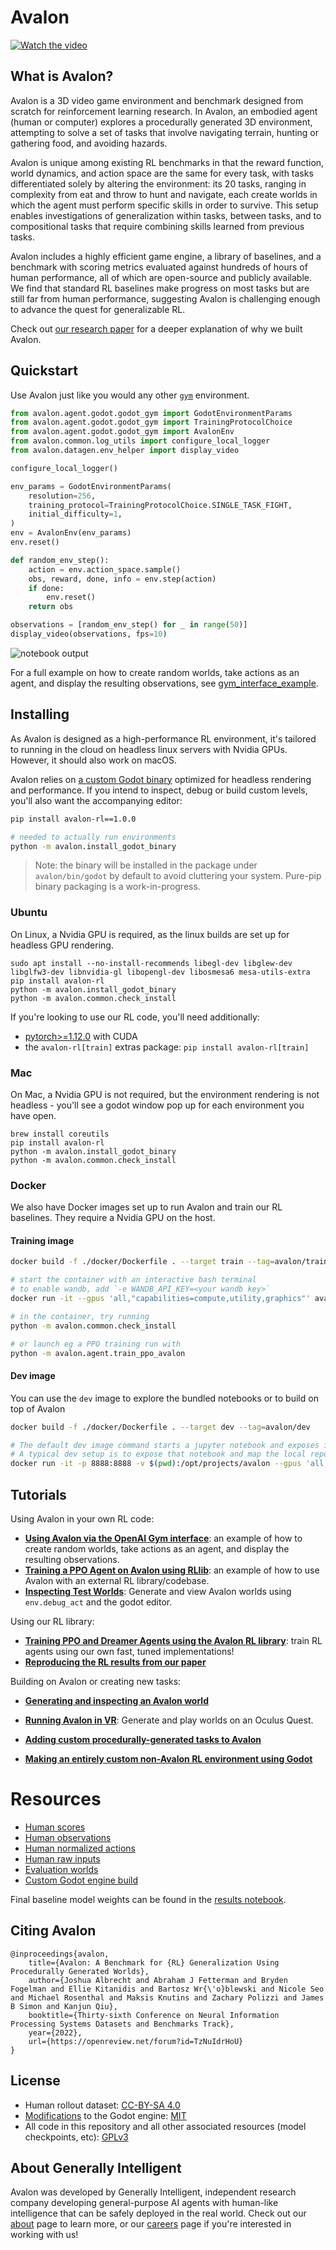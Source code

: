 
# Avalon


[![Watch the video](https://i3.ytimg.com/vi/4M-J11yMpD8/maxresdefault.jpg)](https://www.youtube.com/watch?v=4M-J11yMpD8)

## What is Avalon?

Avalon is a 3D video game environment and benchmark designed from scratch for reinforcement learning research. In Avalon, an embodied agent (human or computer) explores a procedurally generated 3D environment, attempting to solve a set of tasks that involve navigating terrain, hunting or gathering food, and avoiding hazards.

Avalon is unique among existing RL benchmarks in that the reward function, world dynamics, and action space are the same for every task, with tasks differentiated solely by altering the environment: its 20 tasks, ranging in complexity from eat and throw to hunt and navigate, each create worlds in which the agent must perform specific skills in order to survive. This setup enables investigations of generalization within tasks, between tasks, and to compositional tasks that require combining skills learned from previous tasks.

Avalon includes a highly efficient game engine, a library of baselines, and a benchmark with scoring metrics evaluated against hundreds of hours of human performance, all of which are open-source and publicly available. We find that standard RL baselines make progress on most tasks but are still far from human performance, suggesting Avalon is challenging enough to advance the quest for generalizable RL.

Check out [our research paper](https://arxiv.org/abs/2210.13417) for a deeper explanation of why we built Avalon.

## Quickstart

Use Avalon just like you would any other [`gym`](https://github.com/openai/gym) environment.

```python
from avalon.agent.godot.godot_gym import GodotEnvironmentParams
from avalon.agent.godot.godot_gym import TrainingProtocolChoice
from avalon.agent.godot.godot_gym import AvalonEnv
from avalon.common.log_utils import configure_local_logger
from avalon.datagen.env_helper import display_video

configure_local_logger()

env_params = GodotEnvironmentParams(
    resolution=256,
    training_protocol=TrainingProtocolChoice.SINGLE_TASK_FIGHT,
    initial_difficulty=1,
)
env = AvalonEnv(env_params)
env.reset()

def random_env_step():
    action = env.action_space.sample()
    obs, reward, done, info = env.step(action)
    if done:
        env.reset()
    return obs

observations = [random_env_step() for _ in range(50)]
display_video(observations, fps=10)
```

![notebook output](./docs/media/avalon_notebook_demo.gif)

For a full example on how to create random worlds, take actions as an agent, and display the resulting observations, see [gym_interface_example](./notebooks/gym_interface_example.sync.ipynb).

## Installing

As Avalon is designed as a high-performance RL environment, it's tailored to running in the cloud on headless linux servers with Nvidia GPUs. However, it should also work on macOS.

Avalon relies on [a custom Godot binary](https://github.com/Avalon-Benchmark/godot) optimized for headless rendering and performance. If you intend to inspect, debug or build custom levels, you'll also want the accompanying editor:
```sh
pip install avalon-rl==1.0.0

# needed to actually run environments
python -m avalon.install_godot_binary
```

> Note: the binary will be installed in the package under `avalon/bin/godot` by default to avoid cluttering your system.
> Pure-pip binary packaging is a work-in-progress.

### Ubuntu

On Linux, a Nvidia GPU is required, as the linux builds are set up for headless GPU rendering.

```
sudo apt install --no-install-recommends libegl-dev libglew-dev libglfw3-dev libnvidia-gl libopengl-dev libosmesa6 mesa-utils-extra
pip install avalon-rl
python -m avalon.install_godot_binary
python -m avalon.common.check_install
```

If you're looking to use our RL code, you'll need additionally:
- [pytorch>=1.12.0](https://pytorch.org/get-started/locally/) with CUDA
- the `avalon-rl[train]` extras package: `pip install avalon-rl[train]`

### Mac

On Mac, a Nvidia GPU is not required, but the environment rendering is not headless - you'll see a godot window pop up for each environment you have open.

```
brew install coreutils
pip install avalon-rl
python -m avalon.install_godot_binary
python -m avalon.common.check_install
```

### Docker

We also have Docker images set up to run Avalon and train our RL baselines. They require a Nvidia GPU on the host.

#### Training image
```bash
docker build -f ./docker/Dockerfile . --target train --tag=avalon/train

# start the container with an interactive bash terminal
# to enable wandb, add `-e WANDB_API_KEY=<your wandb key>`
docker run -it --gpus 'all,"capabilities=compute,utility,graphics"' avalon/train bash

# in the container, try running
python -m avalon.common.check_install

# or launch eg a PPO training run with
python -m avalon.agent.train_ppo_avalon
```

#### Dev image
You can use the `dev` image to explore the bundled notebooks or to build on top of Avalon
```bash
docker build -f ./docker/Dockerfile . --target dev --tag=avalon/dev

# The default dev image command starts a jupyter notebook and exposes it on port 8888.
# A typical dev setup is to expose that notebook and map the local repo to the project repo as a volume:
docker run -it -p 8888:8888 -v $(pwd):/opt/projects/avalon --gpus 'all,"capabilities=compute,utility,graphics"' avalon/dev 
```


## Tutorials

Using Avalon in your own RL code:
- [**Using Avalon via the OpenAI Gym interface**](./notebooks/gym_interface_example.sync.ipynb):
  an example of how to create random worlds, take actions as an agent, and display the resulting observations.
- [**Training a PPO Agent on Avalon using RLlib**](./notebooks/rllib_tutorial.sync.ipynb):
  an example of how to use Avalon with an external RL library/codebase.
- [**Inspecting Test Worlds**](./notebooks/inspecting_test_worlds.sync.ipynb):
  Generate and view Avalon worlds using `env.debug_act` and the godot editor.


Using our RL library:
- [**Training PPO and Dreamer Agents using the Avalon RL library**](./docs/avalon_baselines.md):
  train RL agents using our own fast, tuned implementations!
- [**Reproducing the RL results from our paper**](./docs/avalon_baselines.md#reproducing-our-paper-results)


Building on Avalon or creating new tasks:
- [**Generating and inspecting an Avalon world**](./notebooks/create_simple_world.sync.ipynb)

- [**Running Avalon in VR**](./docs/running_in_vr.md): Generate and play worlds on an Oculus Quest.

- [**Adding custom procedurally-generated tasks to Avalon**](./docs/tutorial_add_task/)

- [**Making an entirely custom non-Avalon RL environment using Godot**](./docs/tutorial_custom_env)

# Resources

* [Human scores](https://avalon-benchmark.s3.us-west-2.amazonaws.com/avalon__human_scores__935781fe-267d-4dcd-9698-714cc891e985.json)
* [Human observations](https://avalon-benchmark.s3.us-west-2.amazonaws.com/avalon__all_observations__935781fe-267d-4dcd-9698-714cc891e985.tar.gz)
* [Human normalized actions](https://avalon-benchmark.s3.us-west-2.amazonaws.com/avalon__all_actions__935781fe-267d-4dcd-9698-714cc891e985.tar.gz)
* [Human raw inputs](https://avalon-benchmark.s3.us-west-2.amazonaws.com/avalon__all_human_inputs__935781fe-267d-4dcd-9698-714cc891e985.tar.gz)
* [Evaluation worlds](https://avalon-benchmark.s3.us-west-2.amazonaws.com/avalon_worlds__benchmark_evaluation_worlds.tar.gz)
* [Custom Godot engine build](https://github.com/Avalon-Benchmark/godot/releases/)

Final baseline model weights can be found in the [results notebook](notebooks/avalon_results.sync.ipynb).

## Citing Avalon

```
@inproceedings{avalon,
    title={Avalon: A Benchmark for {RL} Generalization Using Procedurally Generated Worlds},
    author={Joshua Albrecht and Abraham J Fetterman and Bryden Fogelman and Ellie Kitanidis and Bartosz Wr{\'o}blewski and Nicole Seo and Michael Rosenthal and Maksis Knutins and Zachary Polizzi and James B Simon and Kanjun Qiu},
    booktitle={Thirty-sixth Conference on Neural Information Processing Systems Datasets and Benchmarks Track},
    year={2022},
    url={https://openreview.net/forum?id=TzNuIdrHoU}
}
```

## License

- Human rollout dataset: [CC-BY-SA 4.0](https://creativecommons.org/licenses/by-sa/4.0/)
- [Modifications](https://github.com/Avalon-Benchmark/godot) to the Godot engine: [MIT](https://opensource.org/licenses/MIT)
- All code in this repository and all other associated resources (model checkpoints, etc): [GPLv3](https://www.gnu.org/licenses/gpl-3.0.en.html)

## About Generally Intelligent

Avalon was developed by Generally Intelligent, independent research company developing general-purpose AI agents with human-like intelligence that can be safely deployed in the real world. Check out our [about](https://generallyintelligent.com/about) page to learn more, or our [careers](https://generallyintelligent.com/careers) page if you're interested in working with us!
